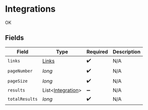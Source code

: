 # Integrations

OK


## Fields

| Field                                                   | Type                                                    | Required                                                | Description                                             |
| ------------------------------------------------------- | ------------------------------------------------------- | ------------------------------------------------------- | ------------------------------------------------------- |
| `links`                                                 | [Links](../../models/shared/Links.md)                   | :heavy_check_mark:                                      | N/A                                                     |
| `pageNumber`                                            | *long*                                                  | :heavy_check_mark:                                      | N/A                                                     |
| `pageSize`                                              | *long*                                                  | :heavy_check_mark:                                      | N/A                                                     |
| `results`                                               | List<[Integration](../../models/shared/Integration.md)> | :heavy_minus_sign:                                      | N/A                                                     |
| `totalResults`                                          | *long*                                                  | :heavy_check_mark:                                      | N/A                                                     |